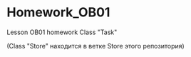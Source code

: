 # Homework_OB01
 Lesson OB01 homework
Class "Task"
 
(Class "Store" находится в ветке Store этого репозитория)